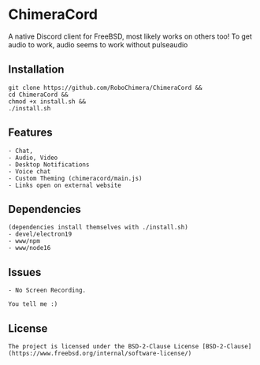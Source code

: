 # ChimeraCord
A native Discord client for FreeBSD, most likely works on others too! To get audio to work, audio seems to work without pulseaudio

## Installation
	
	git clone https://github.com/RoboChimera/ChimeraCord &&
	cd ChimeraCord &&
	chmod +x install.sh &&
	./install.sh
	
	
## Features
	- Chat,
	- Audio, Video
	- Desktop Notifications
	- Voice chat
	- Custom Theming (chimeracord/main.js)
	- Links open on external website

## Dependencies
	(dependencies install themselves with ./install.sh)
	- devel/electron19
	- www/npm
	- www/node16

## Issues
	- No Screen Recording.
	
	You tell me :)
	
## License
	The project is licensed under the BSD-2-Clause License [BSD-2-Clause](https://www.freebsd.org/internal/software-license/)

